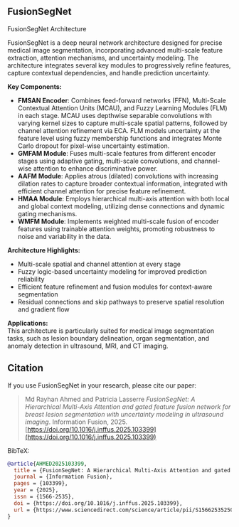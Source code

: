 ## FusionSegNet ##
FusionSegNet Architecture

FusionSegNet is a deep neural network architecture designed for precise medical image segmentation, incorporating advanced multi-scale feature extraction, attention mechanisms, and uncertainty modeling. The architecture integrates several key modules to progressively refine features, capture contextual dependencies, and handle prediction uncertainty.

**Key Components:**
- **FMSAN Encoder**: Combines feed-forward networks (FFN), Multi-Scale Contextual Attention Units (MCAU), and Fuzzy Learning Modules (FLM) in each stage. MCAU uses depthwise separable convolutions with varying kernel sizes to capture multi-scale spatial patterns, followed by channel attention refinement via ECA. FLM models uncertainty at the feature level using fuzzy membership functions and integrates Monte Carlo dropout for pixel-wise uncertainty estimation.  
- **GMFAM Module**: Fuses multi-scale features from different encoder stages using adaptive gating, multi-scale convolutions, and channel-wise attention to enhance discriminative power.  
- **AAFM Module**: Applies atrous (dilated) convolutions with increasing dilation rates to capture broader contextual information, integrated with efficient channel attention for precise feature refinement.  
- **HMAA Module**: Employs hierarchical multi-axis attention with both local and global context modeling, utilizing dense connections and dynamic gating mechanisms.  
- **WMFM Module**: Implements weighted multi-scale fusion of encoder features using trainable attention weights, promoting robustness to noise and variability in the data.  

**Architecture Highlights:**
- Multi-scale spatial and channel attention at every stage  
- Fuzzy logic-based uncertainty modeling for improved prediction reliability  
- Efficient feature refinement and fusion modules for context-aware segmentation  
- Residual connections and skip pathways to preserve spatial resolution and gradient flow  

**Applications:**  
This architecture is particularly suited for medical image segmentation tasks, such as lesion boundary delineation, organ segmentation, and anomaly detection in ultrasound, MRI, and CT imaging.

## Citation ##

If you use FusionSegNet in your research, please cite our paper:

> Md Rayhan Ahmed and Patricia Lasserre *FusionSegNet: A Hierarchical Multi-Axis Attention and gated feature fusion network for breast lesion segmentation with uncertainty modeling in ultrasound imaging*. Information Fusion, 2025. [https://doi.org/10.1016/j.inffus.2025.103399](https://doi.org/10.1016/j.inffus.2025.103399)

BibTeX:
```bibtex
@article{AHMED2025103399,
  title = {FusionSegNet: A Hierarchical Multi-Axis Attention and gated feature fusion network for breast lesion segmentation with uncertainty modeling in ultrasound imaging},
  journal = {Information Fusion},
  pages = {103399},
  year = {2025},
  issn = {1566-2535},
  doi = {https://doi.org/10.1016/j.inffus.2025.103399},
  url = {https://www.sciencedirect.com/science/article/pii/S1566253525004725}
}
